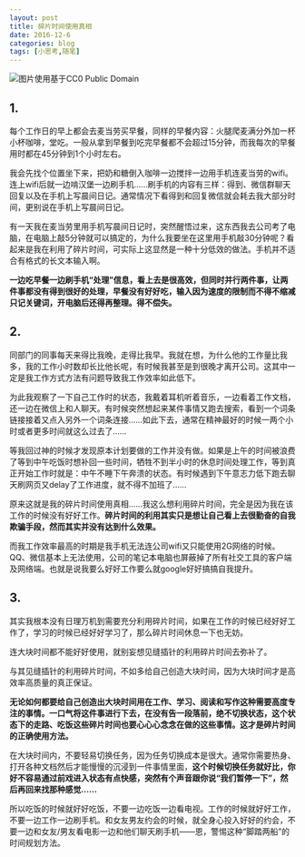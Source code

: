 ```yaml
---
layout: post
title: 碎片时间使用真相
date: 2016-12-6
categories: blog
tags: [小思考,随笔]
---
```


![图片使用基于CC0 Public Domain](http://upload-images.jianshu.io/upload_images/147665-7e5c88391bb8009d.jpg?imageMogr2/auto-orient/strip%7CimageView2/2/w/1240)

## 1.
每个工作日的早上都会去麦当劳买早餐，同样的早餐内容：火腿爬麦满分外加一杯小杯咖啡，堂吃。一般从拿到早餐到吃完早餐都不会超过15分钟，而我每次的早餐用时都在45分钟到1个小时左右。

我会先找个位置坐下来，把奶和糖倒入咖啡一边搅拌一边用手机连麦当劳的wifi。连上wifi后就一边啃汉堡一边刷手机……刷手机的内容有三样：得到、微信群聊天回复以及在手机上写晨间日记。通常情况下看得到和回复微信就会耗去我大部分时间，更别说在手机上写晨间日记。

有一天我在麦当劳里用手机写晨间日记时，突然醒悟过来，这东西我去公司考了电脑，在电脑上敲5分钟就可以搞定的，为什么我要坐在这里用手机敲30分钟呢？看起来是我在利用了碎片时间，可实际上这显然是一种十分低效的做法。手机并不适合有格式的长文本输入啊。

**一边吃早餐一边刷手机“处理”信息，看上去是很高效，但同时并行两件事，让两件事都没有得到很好的处理，早餐没有好好吃，输入因为速度的限制而不得不缩减只记关键词，开电脑后还得再整理。得不偿失。**

## 2.
同部门的同事每天来得比我晚，走得比我早。我就在想，为什么他的工作量比我多，我的工作小时数却长比他长呢，有时候我甚至是到很晚才离开公司。这其中一定是我工作方式方法有问题导致我工作效率如此低下。

为此我观察了一下自己工作时的状态，我戴着耳机听着音乐，一边看着工作文档，还一边在微信上和人聊天。有时候突然想起来某件事情又跑去搜索，看到一个词条链接接着又点入另外一个词条连接……如此下去，通常在精神最好的时候一两个小时或者更多时间就这么过去了……

等我回过神的时候才发现原本计划要做的工作并没有做。如果是上午的时间被浪费了等到中午吃饭时想补回一些时间，牺牲不到半小时的休息时间处理工作，等到真正开始工作时就是：中午不睡下午奔溃的状态。有时候遇到下午意志力低下跑去聊天刷网页又delay了工作进度，就不得不加班了……

原来这就是我的碎片时间使用真相……我这么想利用碎片时间，完全是因为我在该工作的时候没有好好工作。**碎片时间的利用其实只是想让自己看上去很勤奋的自我欺骗手段，然而其实并没有达到什么效果。**

而我工作效率最高的时期是我手机无法连公司wifi又只能使用2G网络的时候。QQ、微信基本上无法使用，公司的笔记本电脑也屏蔽掉了所有社交工具的客户端及网络端。也就是说我要么好好工作要么就google好好搞搞自我提升。


## 3.
其实我根本没有日理万机到需要充分利用碎片时间，如果在工作的时候已经好好工作了，学习的时候已经好好学习了，那么碎片时间休息一下也无妨。

连大块时间都不能好好使用，就别妄想见缝插针的利用碎片时间去弥补了。

与其见缝插针的利用碎片时间，不如多给自己创造大块时间，因为大块时间才是高效率高质量的真正保证。

**无论如何都要给自己创造出大块时间用在工作、学习、阅读和写作这种需要高度专注的事情。一口气将这件事进行下去，在没有告一段落前，绝不切换状态，这个状态下的走路、吃饭这些碎片时间也要心心心念念在做的这些事情。这才是碎片时间的正确使用方法。**

在大块时间内，不要轻易切换任务，因为任务切换成本是很大。通常你需要热身、打开各种文档然后才能慢慢的沉浸到一件事情里面，**这个时候切换任务就好比，你好不容易通过前戏进入状态有点快感，突然有个声音跟你说“我们暂停一下”，然后再回来找那种感觉……**

所以吃饭的时候就好好吃饭，不要一边吃饭一边看电视。工作的时候就好好工作，不要一边工作一边刷手机。和女友男友约会的时候，就全身心投入好好的约会，不要一边和女友/男友看电影一边和他们聊天刷手机——恩，警惕这种“脚踏两船”的时间规划方法。
